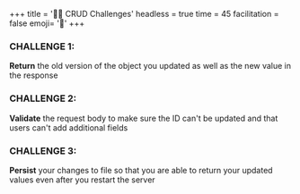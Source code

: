 +++
title = '💪🏾 CRUD Challenges'
headless = true
time = 45
facilitation = false
emoji= '🧩'
+++

### CHALLENGE 1:

**Return** the old version of the object you updated as well as the new value in the response

### CHALLENGE 2:

**Validate** the request body to make sure the ID can't be updated and that users can't add additional fields

### CHALLENGE 3:

**Persist** your changes to file so that you are able to return your updated values even after you restart the server
